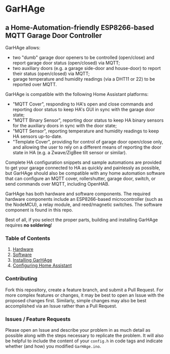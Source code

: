 # GarHAge
## a Home-Automation-friendly ESP8266-based MQTT Garage Door Controller

GarHAge allows:
- two "dumb" garage door openers to be controlled (open/close) and report garage door status (open/closed) via MQTT;
- two auxiliary doors (e.g. a garage side-door and house-door) to report their status (open/closed) via MQTT;
- garage temperature and humidity readings (via a DHT11 or 22) to be reported over MQTT.

GarHAge is compatible with the following Home Assistant platforms: 
- "MQTT Cover", responding to HA's open and close commands and reporting door status to keep HA's GUI in sync with the garage door state; 
- "MQTT Binary Sensor", reporting door status to keep HA binary sensors for the auxiliary doors in sync with the door state; 
- "MQTT Sensor", reporting temperature and humidity readings to keep HA sensors up-to-date.
- "Template Cover", providing for control of garage door open/close only, and allowing the user to rely on a different means of reporting the door state in HA (e.g. a Zwave/ZigBee tilt sensor or similar).

Complete HA configuration snippets and sample automations are provided to get your garage connected to HA as quickly and painlessly as possible, but GarHAge should also be compatible with any home automation software that can configure an MQTT cover, rollershutter, garage door, switch, or send commands over MQTT, including OpenHAB.

GarHAge has both hardware and software components. The required hardware components include an ESP8266-based microcontroller (such as the NodeMCU), a relay module, and reed/magnetic switches. The software component is found in this repo.

Best of all, if you select the proper parts, building and installing GarHAge requires **no soldering**!

### Table of Contents

1. [Hardware](hardware.md)
2. [Software](software.md)
3. [Installing GarHAge](installing.md)
4. [Configuring Home Assistant](configuringHA.md)

### Contributing

Fork this repository, create a feature branch, and submit a Pull Request. For more complex features or changes, it may be best to open an Issue with the proposed changes first. Similarly, simple changes may also be best accomplished via an Issue rather than a Pull Request.

### Issues / Feature Requests

Please open an Issue and describe your problem in as much detail as possible along with the steps necessary to replicate the problem. It will also be helpful to include the content of your `config.h` in code tags and indicate whether (and how) you modified `GarHAge.ino`.
